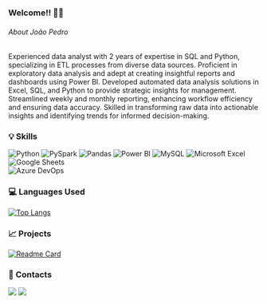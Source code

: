 ### Welcome!! 👋🌌 

###### About João Pedro

Experienced data analyst with 2 years of expertise in SQL and Python, specializing in ETL processes from diverse data sources. Proficient in exploratory data analysis and adept at creating insightful reports and dashboards using Power BI. Developed automated data analysis solutions in Excel, SQL, and Python to provide strategic insights for management. Streamlined weekly and monthly reporting, enhancing workflow efficiency and ensuring data accuracy. Skilled in transforming raw data into actionable insights and identifying trends for informed decision-making.

### :bulb: Skills
![Python](https://img.shields.io/badge/Python-FFD43B?style=for-the-badge&logo=python&logoColor=blue)
![PySpark](https://img.shields.io/badge/PySpark-FFFFFF?style=for-the-badge&logo=apachespark&logoColor=#E35A16)
![Pandas](https://img.shields.io/badge/Pandas-2C2D72?style=for-the-badge&logo=pandas&logoColor=white)
![Power BI](https://img.shields.io/badge/PowerBI-F2C811?style=for-the-badge&logo=Power%20BI&logoColor=white)
![MySQL](https://img.shields.io/badge/MySQL-005C84?style=for-the-badge&logo=mysql&logoColor=white)
![Microsoft Excel](https://img.shields.io/badge/Microsoft_Excel-217346?style=for-the-badge&logo=microsoft-excel&logoColor=white)
![Google Sheets](https://img.shields.io/badge/Google%20Sheets-34A853?style=for-the-badge&logo=google-sheets&logoColor=white)  
![Azure DevOps](https://img.shields.io/badge/Azure_DevOps-0078D7?style=for-the-badge&logo=azure-devops&logoColor=white)

### 💻 Languages Used

[![Top Langs](https://github-readme-stats.vercel.app/api/top-langs/?username=JoaoPSRocha&layout=compact&show_icons=true&theme=dracula)](https://github.com/anuraghazra/github-readme-stats)  


### 📈 Projects 

[![Readme Card](https://github-readme-stats.vercel.app/api/pin/?username=JoaoPSRocha&repo=Script_conversor_temperaturas.github.io&theme=dark)](https://github.com/anuraghazra/github-readme-stats)


### 📧 Contacts
<div> 
  <a href = "mailto:joaopedro13122221@gmail.com"><img src="https://img.shields.io/badge/Gmail-D14836?style=for-the-badge&logo=gmail&logoColor=white" target="_blank"></a>
  <a href="https://www.linkedin.com/in/joao-rocha-dados" target="_blank"><img src="https://img.shields.io/badge/-LinkedIn-%230077B5?style=for-the-badge&logo=linkedin&logoColor=white" target="_blank"></a> 
</div>


